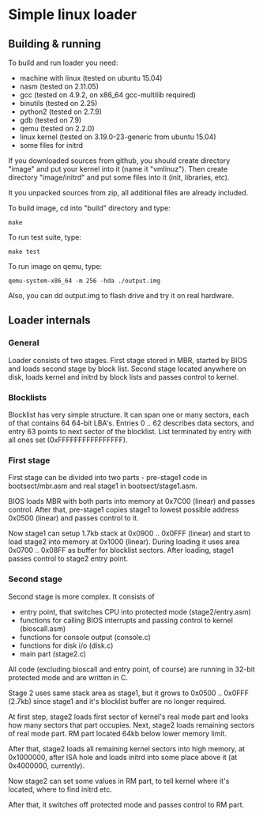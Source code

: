 # Simple linux loader

## Building & running

To build and run loader you need:

- machine with linux (tested on ubuntu 15.04)
- nasm (tested on 2.11.05)
- gcc (tested on 4.9.2, on x86_64 gcc-multilib required)
- binutils (tested on 2.25)
- python2 (tested on 2.7.9)
- gdb (tested on 7.9)
- qemu (tested on 2.2.0)
- linux kernel (tested on 3.19.0-23-generic from ubuntu 15.04)
- some files for initrd

If you downloaded sources from github, you should create directory "image" and
put your kernel into it (name it "vmlinuz"). Then create directory
"image/initrd" and put some files into it (init, libraries, etc).

It you unpacked sources from zip, all additional files are already included.

To build image, cd into "build" directory and type:

    make

To run test suite, type:

    make test

To run image on qemu, type:

    qemu-system-x86_64 -m 256 -hda ./output.img

Also, you can dd output.img to flash drive and try it on real hardware.

## Loader internals

### General

Loader consists of two stages. First stage stored in MBR, started by BIOS
and loads second stage by block list. Second stage located anywhere on disk,
loads kernel and initrd by block lists and passes control to kernel.

### Blocklists

Blocklist has very simple structure. It can span one or many sectors, each
of that contains 64 64-bit LBA's. Entries 0 .. 62 describes data sectors,
and entry 63 points to next sector of the blocklist. List terminated by entry
with all ones set (0xFFFFFFFFFFFFFFFF).

### First stage

First stage can be divided into two parts - pre-stage1 code in bootsect/mbr.asm
and real stage1 in bootsect/stage1.asm.

BIOS loads MBR with both parts into memory at 0x7C00 (linear) and passes
control. After that, pre-stage1 copies stage1 to lowest possible address
0x0500 (linear) and passes control to it.

Now stage1 can setup 1.7kb stack at 0x0900 .. 0x0FFF (linear) and start to
load stage2 into memory at 0x1000 (linear). During loading it uses area
0x0700 .. 0x08FF as buffer for blocklist sectors. After loading, stage1 passes
control to stage2 entry point.

### Second stage

Second stage is more complex. It consists of

- entry point, that switches CPU into protected mode (stage2/entry.asm)
- functions for calling BIOS interrupts and passing control to kernel (bioscall.asm)
- functions for console output (console.c)
- functions for disk i/o (disk.c)
- main part (stage2.c)

All code (excluding bioscall and entry point, of course) are running
in 32-bit protected mode and are written in C.

Stage 2 uses same stack area as stage1, but it grows to 0x0500 .. 0x0FFF
(2.7kb) since stage1 and it's blocklist buffer are no longer required.

At first step, stage2 loads first sector of kernel's real mode part and looks
how many sectors that part occupies. Next, stage2 loads remaining sectors
of real mode part. RM part located 64kb below lower memory limit.

After that, stage2 loads all remaining kernel sectors into high memory,
at 0x1000000, after ISA hole and loads initrd into some place above it
(at 0x4000000, currently).

Now stage2 can set some values in RM part, to tell kernel where it's located,
where to find initrd etc.

After that, it switches off protected mode and passes control to RM part.
